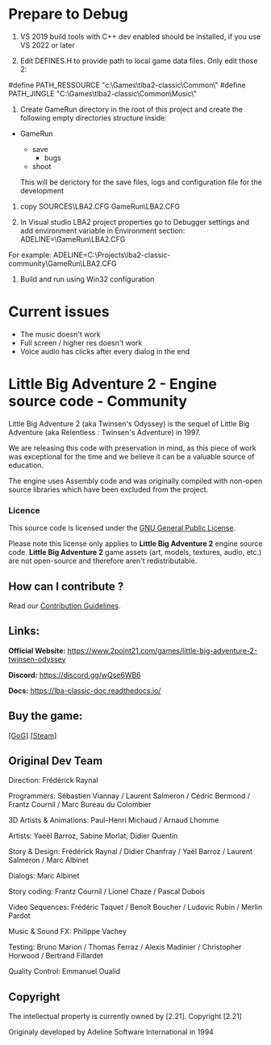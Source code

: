 # Prepare to Debug

1. VS 2019 build tools with C++ dev enabled should be installed, if you use VS 2022 or later

1. Edit DEFINES.H to provide path to local game data files. Only edit those 2:

  #define	PATH_RESSOURCE		"c:\\Games\\tlba2-classic\\Common\\"
  #define	PATH_JINGLE	        "C:\\Games\\tlba2-classic\\Common\\Music\\"

1. Create GameRun directory in the root of this project and create the following empty directories structure inside:
- GameRun
  - save
    - bugs
  - shoot

  This will be derictory for the save files, logs and configuration file for the development

1. copy SOURCES\LBA2.CFG GameRun\LBA2.CFG

1. In Visual studio LBA2 project properties go to Debugger settings and add environment variable in Environment section:
  ADELINE=<PathToThisProject>\GameRun\LBA2.CFG
  
  For example: 
    ADELINE=C:\Projects\lba2-classic-community\GameRun\LBA2.CFG

1. Build and run using Win32 configuration

# Current issues

- The music doesn't work
- Full screen / higher res doesn't work
- Voice audio has clicks after every dialog in the end



# Little Big Adventure 2 - Engine source code - Community

Little Big Adventure 2 (aka Twinsen's Odyssey) is the sequel of Little Big Adventure (aka Relentless : Twinsen's Adventure) in 1997.

We are releasing this code with preservation in mind, as this piece of work was exceptional for the time and we believe it can be a valuable source of education.

The engine uses Assembly code and was originally compiled with non-open source libraries which have been excluded from the project. 

### Licence
This source code is licensed under the [GNU General Public License](https://github.com/2point21/lba2-classic-community/blob/main/LICENSE).

Please note this license only applies to **Little Big Adventure 2** engine source code. **Little Big Adventure 2** game assets (art, models, textures, audio, etc.) are not open-source and therefore aren't redistributable.

## How can I contribute ?

Read our [Contribution Guidelines](https://github.com/2point21/lba2-classic-community/blob/main/CONTRIBUTING.md).

## Links:
**Official Website:** https://www.2point21.com/games/little-big-adventure-2-twinsen-odyssey

**Discord:** https://discord.gg/wQse6WB6

**Docs:** https://lba-classic-doc.readthedocs.io/

## Buy the game:
 [[GoG]](https://www.gog.com/game/little_big_adventure_2)  [[Steam]](https://store.steampowered.com/app/398000/Little_Big_Adventure_2/)

## Original Dev Team
Direction: Frédérick Raynal

Programmers: Sébastien Viannay / Laurent Salmeron / Cédric Bermond / Frantz Cournil / Marc Bureau du Colombier

3D Artists & Animations: Paul-Henri Michaud / Arnaud Lhomme

Artists: Yaeël Barroz, Sabine Morlat, Didier Quentin

Story & Design: Frédérick Raynal / Didier Chanfray / Yaël Barroz / Laurent Salmeron / Marc Albinet

Dialogs: Marc Albinet

Story coding: Frantz Cournil / Lionel Chaze / Pascal Dubois

Video Sequences: Frédéric Taquet / Benoît Boucher / Ludovic Rubin / Merlin Pardot

Music & Sound FX: Philippe Vachey

Testing: Bruno Marion / Thomas Ferraz / Alexis Madinier / Christopher Horwood / Bertrand Fillardet

Quality Control: Emmanuel Oualid

## Copyright
The intellectual property is currently owned by [2.21]. Copyright [2.21]

Originaly developed by Adeline Software International in 1994
